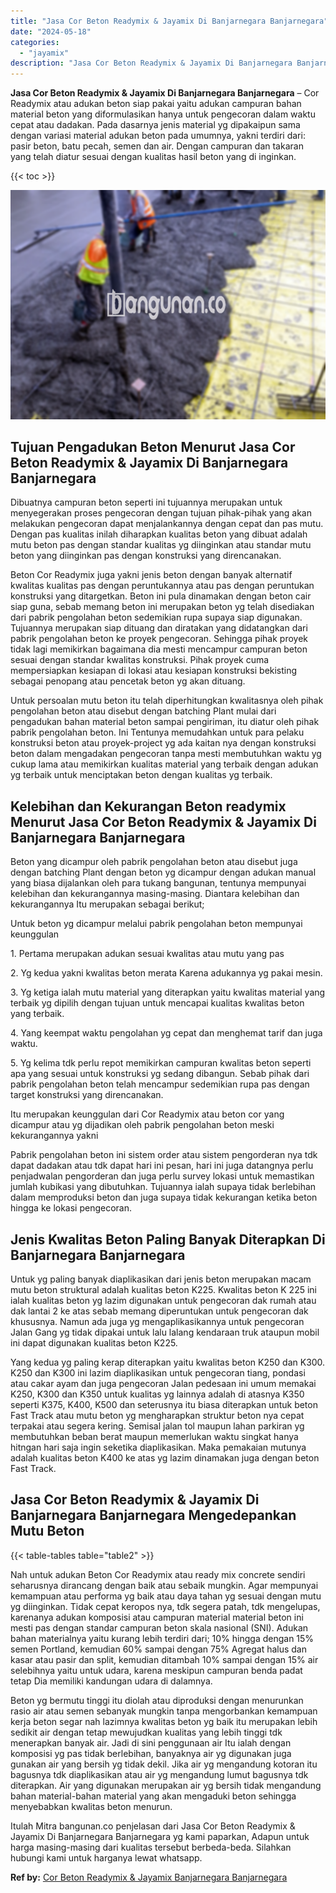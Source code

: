 ```yaml
---
title: "Jasa Cor Beton Readymix & Jayamix Di Banjarnegara Banjarnegara"
date: "2024-05-18"
categories: 
  - "jayamix"
description: "Jasa Cor Beton Readymix & Jayamix Di Banjarnegara Banjarnegara. Itulah Mitra bangunan.co penjelasan dari Jasa Cor Beton Readymix & Jayamix Di Banjarnegara Ba..."
---
```


**Jasa Cor Beton Readymix & Jayamix Di Banjarnegara Banjarnegara** – Cor Readymix atau adukan beton siap pakai yaitu adukan campuran bahan material beton yang diformulasikan hanya untuk pengecoran dalam waktu cepat atau dadakan. Pada dasarnya jenis material yg dipakaipun sama dengan variasi material adukan beton pada umumnya, yakni terdiri dari: pasir beton, batu pecah, semen dan air. Dengan campuran dan takaran yang telah diatur sesuai dengan kualitas hasil beton yang di inginkan.

{{< toc >}}

![Jasa Cor Beton Readymix & Jayamix Di Banjarnegara Banjarnegara](/images/jasa-cor-readymix-43.png)

## Tujuan Pengadukan Beton Menurut Jasa Cor Beton Readymix & Jayamix Di Banjarnegara Banjarnegara

Dibuatnya campuran beton seperti ini tujuannya merupakan untuk menyegerakan proses pengecoran dengan tujuan pihak-pihak yang akan melakukan pengecoran dapat menjalankannya dengan cepat dan pas mutu. Dengan pas kualitas inilah diharapkan kualitas beton yang dibuat adalah mutu beton pas dengan standar kualitas yg diinginkan atau standar mutu beton yang diinginkan pas dengan konstruksi yang direncanakan.

Beton Cor Readymix juga yakni jenis beton dengan banyak alternatif kwalitas kualitas pas dengan peruntukannya atau pas dengan peruntukan konstruksi yang ditargetkan. Beton ini pula dinamakan dengan beton cair siap guna, sebab memang beton ini merupakan beton yg telah disediakan dari pabrik pengolahan beton sedemikian rupa supaya siap digunakan. Tujuannya merupakan siap dituang dan diratakan yang didatangkan dari pabrik pengolahan beton ke proyek pengecoran. Sehingga pihak proyek tidak lagi memikirkan bagaimana dia mesti mencampur campuran beton sesuai dengan standar kwalitas konstruksi. Pihak proyek cuma mempersiapkan kesiapan di lokasi atau kesiapan konstruksi bekisting sebagai penopang atau pencetak beton yg akan dituang.

Untuk persoalan mutu beton itu telah diperhitungkan kwalitasnya oleh pihak pengolahan beton atau disebut dengan batching Plant mulai dari pengadukan bahan material beton sampai pengiriman, itu diatur oleh pihak pabrik pengolahan beton. Ini Tentunya memudahkan untuk para pelaku konstruksi beton atau proyek-project yg ada kaitan nya dengan konstruksi beton dalam mengadakan pengecoran tanpa mesti membutuhkan waktu yg cukup lama atau memikirkan kualitas material yang terbaik dengan adukan yg terbaik untuk menciptakan beton dengan kualitas yg terbaik.

## Kelebihan dan Kekurangan Beton readymix Menurut Jasa Cor Beton Readymix & Jayamix Di Banjarnegara Banjarnegara

Beton yang dicampur oleh pabrik pengolahan beton atau disebut juga dengan batching Plant dengan beton yg dicampur dengan adukan manual yang biasa dijalankan oleh para tukang bangunan, tentunya mempunyai kelebihan dan kekurangannya masing-masing. Diantara kelebihan dan kekurangannya Itu merupakan sebagai berikut;

Untuk beton yg dicampur melalui pabrik pengolahan beton mempunyai keunggulan

1\. Pertama merupakan adukan sesuai kwalitas atau mutu yang pas

2\. Yg kedua yakni kwalitas beton merata Karena adukannya yg pakai mesin.

3\. Yg ketiga ialah mutu material yang diterapkan yaitu kwalitas material yang terbaik yg dipilih dengan tujuan untuk mencapai kualitas kwalitas beton yang terbaik.

4\. Yang keempat waktu pengolahan yg cepat dan menghemat tarif dan juga waktu.

5\. Yg kelima tdk perlu repot memikirkan campuran kwalitas beton seperti apa yang sesuai untuk konstruksi yg sedang dibangun. Sebab pihak dari pabrik pengolahan beton telah mencampur sedemikian rupa pas dengan target konstruksi yang direncanakan.

Itu merupakan keunggulan dari Cor Readymix atau beton cor yang dicampur atau yg dijadikan oleh pabrik pengolahan beton meski kekurangannya yakni

Pabrik pengolahan beton ini sistem order atau sistem pengorderan nya tdk dapat dadakan atau tdk dapat hari ini pesan, hari ini juga datangnya perlu penjadwalan pengorderan dan juga perlu survey lokasi untuk memastikan jumlah kubikasi yang dibutuhkan. Tujuannya ialah supaya tidak berlebihan dalam memproduksi beton dan juga supaya tidak kekurangan ketika beton hingga ke lokasi pengecoran.

## Jenis Kwalitas Beton Paling Banyak Diterapkan Di Banjarnegara Banjarnegara

Untuk yg paling banyak diaplikasikan dari jenis beton merupakan macam mutu beton struktural adalah kualitas beton K225. Kwalitas beton K 225 ini ialah kualitas beton yg lazim digunakan untuk pengecoran dak rumah atau dak lantai 2 ke atas sebab memang diperuntukan untuk pengecoran dak khususnya. Namun ada juga yg mengaplikasikannya untuk pengecoran Jalan Gang yg tidak dipakai untuk lalu lalang kendaraan truk ataupun mobil ini dapat digunakan kualitas beton K225.

Yang kedua yg paling kerap diterapkan yaitu kwalitas beton K250 dan K300. K250 dan K300 ini lazim diaplikasikan untuk pengecoran tiang, pondasi atau cakar ayam dan juga pengecoran Jalan pedesaan ini umum memakai K250, K300 dan K350 untuk kualitas yg lainnya adalah di atasnya K350 seperti K375, K400, K500 dan seterusnya itu biasa diterapkan untuk beton Fast Track atau mutu beton yg mengharapkan struktur beton nya cepat terpakai atau segera kering. Semisal jalan tol maupun lahan parkiran yg membutuhkan beban berat maupun memerlukan waktu singkat hanya hitngan hari saja ingin seketika diaplikasikan. Maka pemakaian mutunya adalah kualitas beton K400 ke atas yg lazim dinamakan juga dengan beton Fast Track.

## Jasa Cor Beton Readymix & Jayamix Di Banjarnegara Banjarnegara Mengedepankan Mutu Beton

{{< table-tables table="table2" >}}

Nah untuk adukan Beton Cor Readymix atau ready mix concrete sendiri seharusnya dirancang dengan baik atau sebaik mungkin. Agar mempunyai kemampuan atau performa yg baik atau daya tahan yg sesuai dengan mutu yg diinginkan. Tidak cepat keropos nya, tdk segera patah, tdk mengelupas, karenanya adukan komposisi atau campuran material material beton ini mesti pas dengan standar campuran beton skala nasional (SNI). Adukan bahan materialnya yaitu kurang lebih terdiri dari; 10% hingga dengan 15% semen Portland, kemudian 60% sampai dengan 75% Agregat halus dan kasar atau pasir dan split, kemudian ditambah 10% sampai dengan 15% air selebihnya yaitu untuk udara, karena meskipun campuran benda padat tetap Dia memiliki kandungan udara di dalamnya.

Beton yg bermutu tinggi itu diolah atau diproduksi dengan menurunkan rasio air atau semen sebanyak mungkin tanpa mengorbankan kemampuan kerja beton segar nah lazimnya kwalitas beton yg baik itu merupakan lebih sedikit air dengan tetap mewujudkan kualitas yang lebih tinggi tdk menerapkan banyak air. Jadi di sini penggunaan air Itu ialah dengan komposisi yg pas tidak berlebihan, banyaknya air yg digunakan juga gunakan air yang bersih yg tidak dekil. Jika air yg mengandung kotoran itu bagusnya tdk diaplikasikan atau air yg mengandung lumut bagusnya tdk diterapkan. Air yang digunakan merupakan air yg bersih tidak mengandung bahan material-bahan material yang akan mengaduki beton sehingga menyebabkan kwalitas beton menurun.

Itulah Mitra bangunan.co penjelasan dari Jasa Cor Beton Readymix & Jayamix Di Banjarnegara Banjarnegara yg kami paparkan, Adapun untuk harga masing-masing dari kualitas tersebut berbeda-beda. Silahkan hubungi kami untuk harganya lewat whatsapp.

**Ref by:** [Cor Beton Readymix & Jayamix Banjarnegara Banjarnegara](https://id.wikipedia.org/wiki/Cor)
